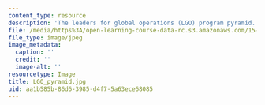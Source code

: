 ```yaml
---
content_type: resource
description: 'The leaders for global operations (LGO) program pyramid. '
file: /media/https%3A/open-learning-course-data-rc.s3.amazonaws.com/15-317-organizational-leadership-and-change-summer-2009/aa1b585b86d63985d4f75a63ece68085_LGO_pyramid.jpg
file_type: image/jpeg
image_metadata:
  caption: ''
  credit: ''
  image-alt: ''
resourcetype: Image
title: LGO_pyramid.jpg
uid: aa1b585b-86d6-3985-d4f7-5a63ece68085
---
```

